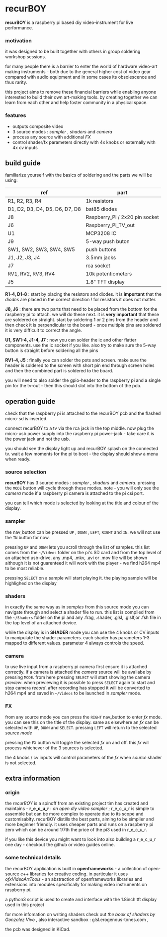 # recurBOY

__recurBOY__ is a raspberry pi based diy video-instrument for live performance.

### motivation

it was designed to be built together with others in group soldering workshop sessions.

for many people there is a barrier to enter the world of hardware video-art making instruments - both due to the general higher cost of video gear compared with audio equipment and in some cases its obsolescence and thus rarity.

this project aims to remove these financial barriers while enabling anyone interested to build their own art-making tools. by creating together we can learn from each other and help foster community in a physical space.

### features

- outputs composite video
- 3 source modes : _sampler_ , _shaders_ and _camera_
- process any source with additional _FX_
- control shader/fx parameters directly with 4x knobs or externally with 4x cv inputs

## build guide

familiarize yourself with the basics of soldering and the parts we will be using:

ref | part
--- | ---
R1, R2, R3, R4 | 1k resistors
D1, D2, D3, D4, D5, D6, D7, D8 | bat85 diodes
J8 | Raspberry_Pi / 2x20 pin socket
J6 | Raspberry_Pi_TV_out
U1 | MCP3208 IC
J9 | 5-way push buton
SW1, SW2, SW3, SW4, SW5 | push buttons
J1, J2, J3, J4 | 3.5mm jacks
J7 | rca socket
RV1, RV2, RV3, RV4 | 10k potentiometers
J5 | 1.8" TFT display

__R1-4, D1-8__ : start by placing the resistors and diodes. it is __important__ that the _diodes_ are placed in the correct direction ! for resistors it does not matter.

__J8, J6__ : there are two parts that need to be placed from the bottom for the raspberry pi to attach. we will do these next. it is __very important__ that these are soldered on straight. start by soldering 1 or 2 pins from the header and then check it is perpendicular to the board - once multiple pins are soldered it is very difficult to correct the angle.

__U1, SW1-4, J1-4, J7__ : now you can solder the ic and other flatter components. use the ic socket if you like. also try to make sure the 5-way button is straight before soldering all the pins

__RV1-4, J5__ : finally you can solder the pots and screen. make sure the header is soldered to the screen  with short pin end through screen holes and then the combined part is soldered to the board.

you will need to also solder the gpio-header to the raspberry pi and a single pin for the tv-out - then this should slot into the bottom of the pcb.

## operation guide

check that the raspberry pi is attached to the recurBOY pcb and the flashed micro-sd is inserted.

connect recurBOY to a tv via the rca jack in the top middle. now plug the micro-usb power supply into the raspberry pi power-jack - take care it is the power jack and not the usb.

you should see the display light up and recurBOY splash on the connected tv. wait a few moments for the pi to boot - the display should show a menu when ready.

### source selection

__recurBOY__ has 3 source modes : _sampler_ , _shaders_ and _camera_. pressing the `MODE` button will cycle through these modes. note - you will only see the _camera_ mode if a raspberry pi camera is attached to the pi csi port.

you can tell which mode is selected by looking at the title and colour of the display.

### sampler

the nav_button can be pressed `UP` , `DOWN` , `LEFT`, `RIGHT` and `IN`. we will not use the `IN` button for now.

pressing `UP` and `DOWN` lets you scroll through the list of samples. this list comes from the `~/Videos` folder on the pi's SD card and from the top level of an attached usb-drive. any .mp4, .mkv, .avi or .mov file will be shown although it is not guarenteed it will work with the player - we find h264 mp4 to be most reliable.

pressing `SELECT` on a sample will start playing it. the playing sample will be highlighed on the display

### shaders

in exactly the same way as in _samples_ from this source mode you can navigate through and select a shader file to run. this list is compiled from the `~/Shaders` folder on the pi and any .frag, .shader, .glsl, .glslf,or .fsh file in the top level of an attached device.

while the display is in __SHADER__ mode you can use the 4 knobs or CV inputs to manipulate the shader parameters. each shader has parameters 1-3 mapped to different values. parameter 4 always controls the speed.

### camera

to use live input from a raspberry pi camera first ensure it is attached correctly. if a camera is attached the _camera_ source will be avaliabe by pressing `MODE`. from here pressing `SELECT` will start showing the camera _preview_. when previewing it is possible to press `SELECT` again to start and stop camera _record_. after recording has stopped it will be converted to h264 mp4 and saved in `~/Videos` to be launched in _sampler_ mode.

### FX

from any source mode you can press the `RIGHT` nav_button to enter _fx_ mode. you can see this on the title of the display. same as elsewhere an _fx_ can be selected with `UP`, `DOWN` and `SELECT`. pressing `LEFT` will return to the selected _source mode_ 

pressing the `FX` button will toggle the selected _fx_ on and off. this _fx_ will process whichever of the 3 sources is selected.

the 4 knobs / cv inputs will control parameters of the _fx_ when _source_ shader is not selected.

## extra information

### origin

the _recurBOY_ is a spinoff from an existing project tim has created and maintains - __r_e_c_u_r__ : _an open diy video sampler_ ; r_e_c_u_r is simple to assemble but can be more complex to operate due to its scope and customisablty. recurBOY distills the best parts, aiming to be simplier and more beginner friendly. it uses cheaper parts and runs on a raspberry pi zero which can be around 1/7th the price of the pi3 used in r_e_c_u_r. 

if you like this device you might want to look into also building a r_e_c_u_r one day - checkout the github or video guides online.

### some technical details

the recurBOY application is built in __openframeworks__ - a collection of open-source c++ libraries for creative coding. in particular it uses _ofxVideoArtTools_ - an abstraction of openframeworks libraries and extensions into modules specifically for making video instruments on raspberry pi.

a python3 script is used to create and interface with the 1.8inch tft display used in this project

for more infomation on writing shaders check out _the book of shaders by Gonzalez Vivo_ , also interactive sandbox : glsl.erogenous-tones.com , 

the pcb was designed in KiCad.
